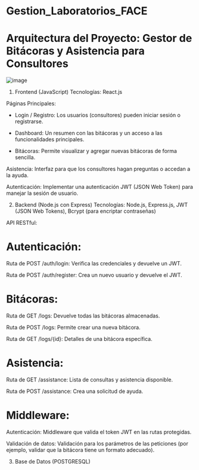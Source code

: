 # Gestion_Laboratorios_FACE

# Arquitectura del Proyecto: Gestor de Bitácoras y Asistencia para Consultores

![image](https://github.com/user-attachments/assets/1a81d7f7-3c3a-4ce8-b568-2035d7c3ad0c)


1. Frontend (JavaScript)
Tecnologías: React.js 

Páginas Principales:

- Login / Registro: Los usuarios (consultores) pueden iniciar sesión o registrarse.

- Dashboard: Un resumen con las bitácoras y un acceso a las funcionalidades principales.

- Bitácoras: Permite visualizar y agregar nuevas bitácoras de forma sencilla.

Asistencia: Interfaz para que los consultores hagan preguntas o accedan a la ayuda.

Autenticación: Implementar una autenticación JWT (JSON Web Token) para manejar la sesión de usuario.

2. Backend (Node.js con Express)
Tecnologías: Node.js, Express.js, JWT (JSON Web Tokens), Bcrypt (para encriptar contraseñas)

API RESTful:

# Autenticación:

Ruta de POST /auth/login: Verifica las credenciales y devuelve un JWT.

Ruta de POST /auth/register: Crea un nuevo usuario y devuelve el JWT.

# Bitácoras:

Ruta de GET /logs: Devuelve todas las bitácoras almacenadas.

Ruta de POST /logs: Permite crear una nueva bitácora.

Ruta de GET /logs/{id}: Detalles de una bitácora específica.

# Asistencia:

Ruta de GET /assistance: Lista de consultas y asistencia disponible.

Ruta de POST /assistance: Crea una solicitud de ayuda.


# Middleware:

Autenticación: Middleware que valida el token JWT en las rutas protegidas.

Validación de datos: Validación para los parámetros de las peticiones (por ejemplo, validar que la bitácora tiene un formato adecuado).

3. Base de Datos (POSTGRESQL)
